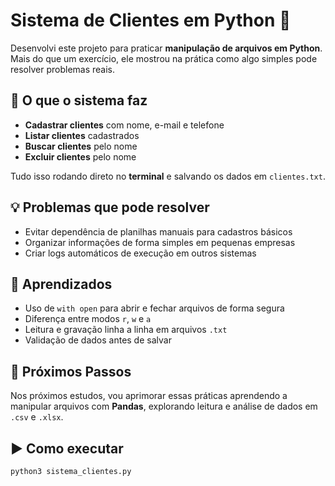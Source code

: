 # Sistema de Clientes em Python 🐍

Desenvolvi este projeto para praticar **manipulação de arquivos em Python**.  
Mais do que um exercício, ele mostrou na prática como algo simples pode resolver problemas reais.

## 🚀 O que o sistema faz
- **Cadastrar clientes** com nome, e-mail e telefone
- **Listar clientes** cadastrados
- **Buscar clientes** pelo nome
- **Excluir clientes** pelo nome

Tudo isso rodando direto no **terminal** e salvando os dados em `clientes.txt`.

## 💡 Problemas que pode resolver
- Evitar dependência de planilhas manuais para cadastros básicos
- Organizar informações de forma simples em pequenas empresas
- Criar logs automáticos de execução em outros sistemas

## 📖 Aprendizados
- Uso de `with open` para abrir e fechar arquivos de forma segura
- Diferença entre modos `r`, `w` e `a`
- Leitura e gravação linha a linha em arquivos `.txt`
- Validação de dados antes de salvar

## 🔮 Próximos Passos
Nos próximos estudos, vou aprimorar essas práticas aprendendo a manipular arquivos com **Pandas**, explorando leitura e análise de dados em `.csv` e `.xlsx`.

## ▶️ Como executar
```bash
python3 sistema_clientes.py
